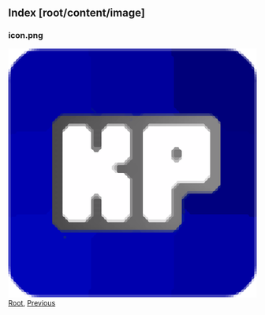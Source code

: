 
## Index [root/content/image]
### icon.png
![icon.png](/assets/images/icon.png)
[Root](/), [Previous](.././)
